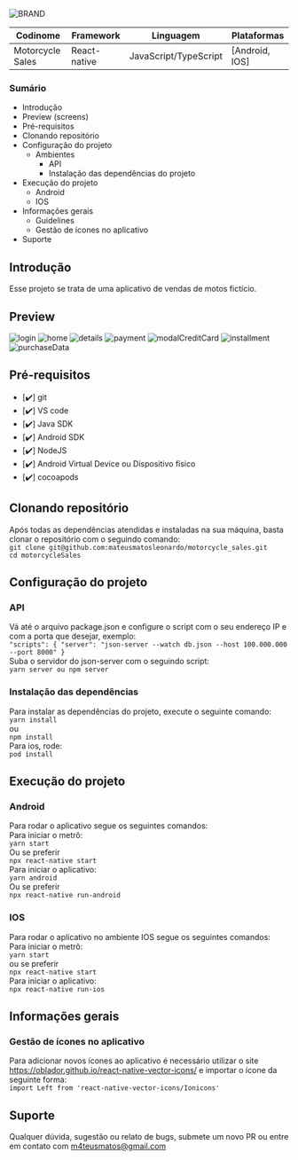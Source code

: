![BRAND](https://user-images.githubusercontent.com/73812069/167428578-a0f98cc1-8d2b-42e5-9a13-69b855d75ca8.png)

| Codinome | Framework | Linguagem | Plataformas |
|---|---|---|---|
| Motorcycle Sales | React-native | JavaScript/TypeScript | [Android, IOS] |

### Sumário
- Introdução
- Preview (screens)
- Pré-requisitos
- Clonando repositório
- Configuração do projeto
  - Ambientes
    - API
    - Instalação das dependências do projeto
- Execução do projeto
  - Android
  - IOS
- Informações gerais
  - Guidelines
  - Gestão de ícones no aplicativo
- Suporte
  

## Introdução
Esse projeto se trata de uma aplicativo de vendas de motos fictício.

## Preview
![login](https://user-images.githubusercontent.com/73812069/167340586-0e802c4b-9f2a-40dd-8329-9bc81f545301.png)
![home](https://user-images.githubusercontent.com/73812069/167338275-381e222f-7bf8-42ae-85e4-01780a3478c5.png)
![details](https://user-images.githubusercontent.com/73812069/167338576-1ed80f80-8437-4467-bb6f-8ed36037d785.png)
![payment](https://user-images.githubusercontent.com/73812069/167340365-61892889-04ff-44dc-9592-e80864f76302.png)
![modalCreditCard](https://user-images.githubusercontent.com/73812069/167339093-92e1bfff-c3da-479c-b1df-01bc225da690.png)
![installment](https://user-images.githubusercontent.com/73812069/167339407-88872a0b-b2a7-4bed-836b-42fe7570a12c.png)
![purchaseData](https://user-images.githubusercontent.com/73812069/167340790-6cb14a10-914e-47a9-9dd0-b9ca73600232.png)

## Pré-requisitos
- [✔️] git
- [✔️] VS code
- [✔️] Java SDK
- [✔️] Android SDK
- [✔️] NodeJS
- [✔️] Android Virtual Device ou Dispositivo físico 
- [✔️] cocoapods


## Clonando repositório
Após todas as dependências atendidas e instaladas na sua máquina, basta clonar o repositório com o seguindo comando:
<br>
`git clone git@github.com:mateusmatosleonardo/motorcycle_sales.git`
<br>
`cd motorcycleSales`

## Configuração do projeto
### API
Vá até o arquivo package.json e configure o script com o seu endereço IP e com a porta que desejar, exemplo:
<br>
`
"scripts": {
    "server": "json-server --watch db.json --host 100.000.000 --port 8000"
  }
`
<br>
Suba o servidor do json-server com o seguindo script:
<br>
`yarn server ou npm server`

### Instalação das dependências
Para instalar as dependências do projeto, execute o seguinte comando:
<br>
`yarn install`
<br>
ou
<br>
`npm install`
<br>
Para ios, rode:
<br>
`pod install`

## Execução do projeto

### Android
Para rodar o aplicativo segue os seguintes comandos:
<br>
Para iniciar o metrô:
<br>
`yarn start`
<br>
Ou se preferir
<br>
`npx react-native start`
<br>
Para iniciar o aplicativo:
<br>
`yarn android`
<br>
Ou se preferir
<br>
`npx react-native run-android`

### IOS
Para rodar o aplicativo no ambiente IOS segue os seguintes comandos:
<br>
Para iniciar o metrô:
<br>
`yarn start`
<br>
ou se preferir
<br>
`npx react-native start`
<br>
Para iniciar o aplicativo:
<br>
`npx react-native run-ios`

## Informações gerais
### Gestão de ícones no aplicativo
Para adicionar novos ícones ao aplicativo é necessário utilizar o site https://oblador.github.io/react-native-vector-icons/ e importar o ícone da seguinte forma:
<br>
`import Left from 'react-native-vector-icons/Ionicons'`

## Suporte
Qualquer dúvida, sugestão ou relato de bugs, submete um novo PR ou entre em contato com m4teusmatos@gmail.com
